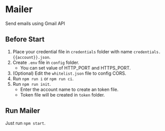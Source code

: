 # Mailer
Send emails using Gmail API

## Before Start
1. Place your credential file in `credentials` folder with name `credentials.{{account}}.json`.
2. Create `.env` file in `config` folder.
   - You can set value of HTTP_PORT and HTTPS_PORT.
3. (Optional) Edit the `whitelist.json` file to config CORS.
4. Run `npm run i` or `npm run ci`.
5. Run `npm run init`.
   - Enter the account name to create an token file.
   - Token file will be created in `token` folder.

## Run Mailer
Just run `npm start`.